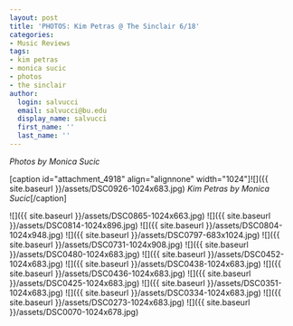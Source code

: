 ```yaml
---
layout: post
title: 'PHOTOS: Kim Petras @ The Sinclair 6/18'
categories:
- Music Reviews
tags:
- kim petras
- monica sucic
- photos
- the sinclair
author:
  login: salvucci
  email: salvucci@bu.edu
  display_name: salvucci
  first_name: ''
  last_name: ''
---
```

_Photos by Monica Sucic_

\[caption id="attachment\_4918" align="alignnone" width="1024"\]![]({{ site.baseurl }}/assets/DSC0926-1024x683.jpg) _Kim Petras by Monica Sucic_\[/caption\]

![]({{ site.baseurl }}/assets/DSC0865-1024x663.jpg) ![]({{ site.baseurl }}/assets/DSC0814-1024x896.jpg) ![]({{ site.baseurl }}/assets/DSC0804-1024x948.jpg) ![]({{ site.baseurl }}/assets/DSC0797-683x1024.jpg) ![]({{ site.baseurl }}/assets/DSC0731-1024x908.jpg) ![]({{ site.baseurl }}/assets/DSC0480-1024x683.jpg) ![]({{ site.baseurl }}/assets/DSC0452-1024x683.jpg) ![]({{ site.baseurl }}/assets/DSC0438-1024x683.jpg) ![]({{ site.baseurl }}/assets/DSC0436-1024x683.jpg) ![]({{ site.baseurl }}/assets/DSC0425-1024x683.jpg) ![]({{ site.baseurl }}/assets/DSC0351-1024x683.jpg) ![]({{ site.baseurl }}/assets/DSC0334-1024x683.jpg) ![]({{ site.baseurl }}/assets/DSC0273-1024x683.jpg) ![]({{ site.baseurl }}/assets/DSC0070-1024x678.jpg)
